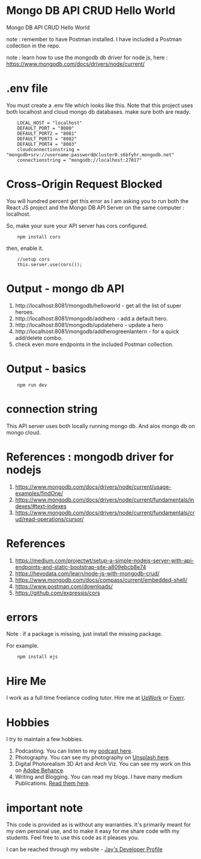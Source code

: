 # Mongo DB API CRUD Hello World

Mongo DB API CRUD Hello World

note : remember to have Postman installed. I have included a Postman collection in the repo. 

note : learn how to use the mongodb db driver for node js, here : https://www.mongodb.com/docs/drivers/node/current/

# .env file

You must create a .env file which looks like this. Note that this project uses both localhost and cloud mongo db databases. make sure both are ready. 

```
    LOCAL_HOST = "localhost"
    DEFAULT_PORT = "8080"
    DEFAULT_PORT2 = "8081"
    DEFAULT_PORT3 = "8082"
    DEFAULT_PORT4 = "8083"
    cloudconnectionstring = "mongodb+srv://username:password@cluster0.s6bfyhr.mongodb.net"
    connectionstring = "mongodb://localhost:27017"
```

# Cross-Origin Request Blocked

You will hundred percent get this error as I am asking you to run both the React JS project and the Mongo DB API Server on the same computer : localhost. 

So, make your sure your API server has cors configured.

```
    npm install cors
```

then, enable it. 

```
    //setup cors
    this.server.use(cors());
```

# Output - mongo db API

1. http://localhost:8081/mongodb/helloworld - get all the list of super heroes.
1. http://localhost:8081/mongodb/addhero - add a default hero.
1. http://localhost:8081/mongodb/updatehero - update a hero 
1. http://localhost:8081/mongodb/addherogreenlantern - for a quick add/delete combo. 
1. check even more endpoints in the included Postman collection. 

# Output - basics

```
    npm run dev
```

# connection string

This API server uses both locally running mongo db. And alos mongo db on mongo cloud. 

# References : mongodb driver for nodejs

1. https://www.mongodb.com/docs/drivers/node/current/usage-examples/findOne/
1. https://www.mongodb.com/docs/drivers/node/current/fundamentals/indexes/#text-indexes
1. https://www.mongodb.com/docs/drivers/node/current/fundamentals/crud/read-operations/cursor/

# References

1. https://medium.com/projectwt/setup-a-simple-nodejs-server-with-api-endpoints-and-static-bootstrap-site-a809ebcb8e74
1. https://hevodata.com/learn/node-js-with-mongodb-crud/
1. https://www.mongodb.com/docs/compass/current/embedded-shell/
1. https://www.postman.com/downloads/
1. https://github.com/expressjs/cors

# errors

Note : if a package is missing, just install the missing package. 

For example.

```
    npm install ejs
```

# Hire Me

I work as a full time freelance coding tutor. Hire me at [UpWork](https://www.upwork.com/fl/vijayasimhabr) or [Fiverr](https://www.fiverr.com/jay_codeguy). 

# Hobbies

I try to maintain a few hobbies.

1. Podcasting. You can listen to my [podcast here](https://stories.thechalakas.com/listen-to-podcast/).
1. Photography. You can see my photography on [Unsplash here](https://unsplash.com/@jay_neeruhaaku).
1. Digital Photorealism 3D Art and Arch Viz. You can see my work on this on [Adobe Behance](https://www.behance.net/vijayasimhabr).
1. Writing and Blogging. You can read my blogs. I have many medium Publications. [Read them here](https://medium.com/@vijayasimhabr).

# important note 

This code is provided as is without any warranties. It's primarily meant for my own personal use, and to make it easy for me share code with my students. Feel free to use this code as it pleases you.

I can be reached through my website - [Jay's Developer Profile](https://jay-study-nildana.github.io/developerprofile)